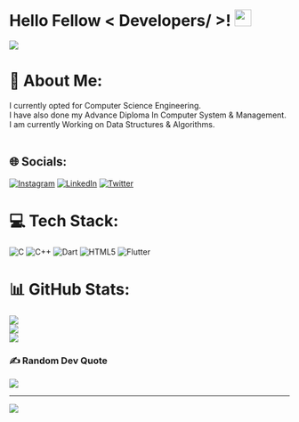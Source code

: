 <h1> Hello Fellow < Developers/ >! <img src = "https://raw.githubusercontent.com/MartinHeinz/MartinHeinz/master/wave.gif" width = 30px> </h1>
<p align='center'>
</p>

<p>
  <a href="https://github.com/DenverCoder1/readme-typing-svg"><img src="https://readme-typing-svg.herokuapp.com?&font=IBM+Plex+Sans&color=abcdef&size=20&lines=Welcome+to+my+GitHub+Profile!;I'm+Ankit;I'm+a+Computer+Science+engineer" /></a>
</p>


# 💫 About Me:
I currently opted for Computer Science Engineering.<br>I have also done my Advance Diploma In Computer System & Management.<br>I am currently Working on Data Structures & Algorithms.<br><br>   


## 🌐 Socials:
 [![Instagram](https://img.shields.io/badge/Instagram-%23E4405F.svg?logo=Instagram&logoColor=white)](https://instagram.com/oxoankit) [![LinkedIn](https://img.shields.io/badge/LinkedIn-%230077B5.svg?logo=linkedin&logoColor=white)](https://linkedin.com/in/ankit-thakur-069a92214) [![Twitter](https://img.shields.io/badge/Twitter-%231DA1F2.svg?logo=Twitter&logoColor=white)](https://twitter.com/oxoankit) 

# 💻 Tech Stack:
![C](https://img.shields.io/badge/c-%2300599C.svg?style=for-the-badge&logo=c&logoColor=white) ![C++](https://img.shields.io/badge/c++-%2300599C.svg?style=for-the-badge&logo=c%2B%2B&logoColor=white) ![Dart](https://img.shields.io/badge/dart-%230175C2.svg?style=for-the-badge&logo=dart&logoColor=white) ![HTML5](https://img.shields.io/badge/html5-%23E34F26.svg?style=for-the-badge&logo=html5&logoColor=white) ![Flutter](https://img.shields.io/badge/Flutter-%2302569B.svg?style=for-the-badge&logo=Flutter&logoColor=white)
# 📊 GitHub Stats:
![](https://github-readme-stats.vercel.app/api?username=ProjectAnkit&theme=dark&hide_border=true&include_all_commits=true&count_private=true)<br/>
![](https://github-readme-streak-stats.herokuapp.com/?user=ProjectAnkit&theme=dark&hide_border=true)<br/>
![](https://github-readme-stats.vercel.app/api/top-langs/?username=ProjectAnkit&theme=dark&hide_border=true&include_all_commits=true&count_private=true&layout=compact)

### ✍️ Random Dev Quote
![](https://quotes-github-readme.vercel.app/api?type=vetical&theme=dark)

---
[![](https://visitcount.itsvg.in/api?id=ProjectAnkit&icon=5&color=9)](https://visitcount.itsvg.in)

